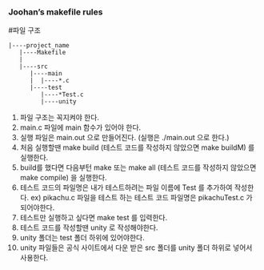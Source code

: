 ### Joohan’s makefile rules

#파일 구조
```
|----project_name
   |----Makefile
   |
   |----src
      |----main
      |  |----*.c
      |----test
         |----*Test.c
         |----unity
```

1. 파일 구조는 꼭지켜야 한다.
2. main.c 파일에 main 함수가 있어야 한다.
3. 실행 파일은 main.out 으로 만들어진다. (실행은 ./main.out 으로 한다.)
4. 처음 실행할땐 make build (테스트 코드를 작성하지 않았으면 make buildM) 를 실행한다.
5. build를 했다면 다음부턴 make 또는 make all (테스트 코드를 작성하지 않았으면 make compile) 을 실행한다.
6. 테스트 코드의 파일명은 내가 테스트하려는 파일 이름에 Test 를 추가하여 작성한다. ex) pikachu.c 파일을 테스트 하는 테스트 코드 파일명은 pikachuTest.c 가 되어야한다.
7. 테스트만 실행하고 싶다면 make test 를 입력한다.
8. 테스트 코드를 작성할땐 unity 로 작성해야한다.
9. unity 폴더는 test 폴더 하위에 있어야한다.
10. unity 파일들은 공식 사이트에서 다운 받은 src 폴더를 unity 폴더 하위로 넣어서 사용한다.

